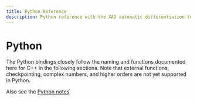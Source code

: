```yaml
---
title: Python Reference
description: Python reference with the XAD automatic differentiation tool.
---
```


# Python

The Python bindings closely follow the naming and functions documented here for C++
in the following sections.
Note that external functions, checkpointing, complex numbers, and higher orders are not
yet supported in Python.

Also see the [Python notes](../tutorials/python.md#basic-usage).